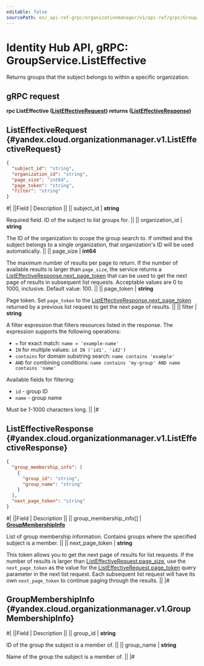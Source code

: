 ```yaml
---
editable: false
sourcePath: en/_api-ref-grpc/organizationmanager/v1/api-ref/grpc/Group/listEffective.md
---
```


# Identity Hub API, gRPC: GroupService.ListEffective

Returns groups that the subject belongs to within a specific organization.

## gRPC request

**rpc ListEffective ([ListEffectiveRequest](#yandex.cloud.organizationmanager.v1.ListEffectiveRequest)) returns ([ListEffectiveResponse](#yandex.cloud.organizationmanager.v1.ListEffectiveResponse))**

## ListEffectiveRequest {#yandex.cloud.organizationmanager.v1.ListEffectiveRequest}

```json
{
  "subject_id": "string",
  "organization_id": "string",
  "page_size": "int64",
  "page_token": "string",
  "filter": "string"
}
```

#|
||Field | Description ||
|| subject_id | **string**

Required field. ID of the subject to list groups for. ||
|| organization_id | **string**

The ID of the organization to scope the group search to.
If omitted and the subject belongs to a single organization,
that organization's ID will be used automatically. ||
|| page_size | **int64**

The maximum number of results per page to return. If the number of available
results is larger than `page_size`, the service returns a [ListEffectiveResponse.next_page_token](#yandex.cloud.organizationmanager.v1.ListEffectiveResponse)
that can be used to get the next page of results in subsequent list requests.
Acceptable values are 0 to 1000, inclusive. Default value: 100. ||
|| page_token | **string**

Page token. Set `page_token`
to the [ListEffectiveResponse.next_page_token](#yandex.cloud.organizationmanager.v1.ListEffectiveResponse)
returned by a previous list request to get the next page of results. ||
|| filter | **string**

A filter expression that filters resources listed in the response.
The expression supports the following operations:
- `=` for exact match: `name = 'example-name'`
- `IN` for multiple values: `id IN ('id1', 'id2')`
- `contains` for domain substring search: `name contains 'example'`
- `AND` for combining conditions: `name contains 'my-group' AND name contains 'name'`

Available fields for filtering:
- `id` - group ID
- `name` - group name

Must be 1-1000 characters long. ||
|#

## ListEffectiveResponse {#yandex.cloud.organizationmanager.v1.ListEffectiveResponse}

```json
{
  "group_membership_info": [
    {
      "group_id": "string",
      "group_name": "string"
    }
  ],
  "next_page_token": "string"
}
```

#|
||Field | Description ||
|| group_membership_info[] | **[GroupMembershipInfo](#yandex.cloud.organizationmanager.v1.GroupMembershipInfo)**

List of group membership information.
Contains groups where the specified subject is a member. ||
|| next_page_token | **string**

This token allows you to get the next page of results for list requests. If the number of results
is larger than [ListEffectiveRequest.page_size](#yandex.cloud.organizationmanager.v1.ListEffectiveRequest), use the `next_page_token` as the value
for the [ListEffectiveRequest.page_token](#yandex.cloud.organizationmanager.v1.ListEffectiveRequest) query parameter in the next list request.
Each subsequent list request will have its own `next_page_token` to continue paging through the results. ||
|#

## GroupMembershipInfo {#yandex.cloud.organizationmanager.v1.GroupMembershipInfo}

#|
||Field | Description ||
|| group_id | **string**

ID of the group the subject is a member of. ||
|| group_name | **string**

Name of the group the subject is a member of. ||
|#